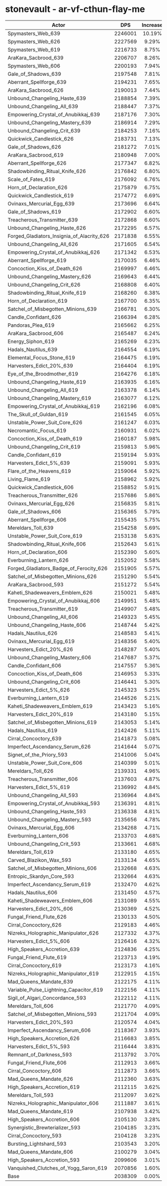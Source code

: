 # stonevault - ar-vf-cthun-flay-me
| Actor | DPS | Increase |
|---|:---:|:---:|
|Spymasters_Web_639|2246001|10.19%|
|Spymasters_Web_626|2227569|9.29%|
|Spymasters_Web_619|2216733|8.75%|
|AraKara_Sacbrood_639|2206707|8.26%|
|Spymasters_Web_606|2200193|7.94%|
|Gale_of_Shadows_639|2197548|7.81%|
|Aberrant_Spellforge_639|2194231|7.65%|
|AraKara_Sacbrood_626|2190013|7.44%|
|Unbound_Changeling_Haste_639|2188854|7.39%|
|Unbound_Changeling_All_639|2188447|7.37%|
|Empowering_Crystal_of_Anubikkaj_639|2187176|7.30%|
|Unbound_Changeling_Mastery_639|2186914|7.29%|
|Unbound_Changeling_Crit_639|2184253|7.16%|
|Quickwick_Candlestick_626|2183731|7.13%|
|Gale_of_Shadows_626|2181272|7.01%|
|AraKara_Sacbrood_619|2180948|7.00%|
|Aberrant_Spellforge_626|2177347|6.82%|
|Shadowbinding_Ritual_Knife_626|2176842|6.80%|
|Scale_of_Fates_619|2176092|6.76%|
|Horn_of_Declaration_626|2175879|6.75%|
|Quickwick_Candlestick_619|2174772|6.69%|
|Ovinaxs_Mercurial_Egg_639|2173696|6.64%|
|Gale_of_Shadows_619|2172902|6.60%|
|Treacherous_Transmitter_639|2172868|6.60%|
|Unbound_Changeling_Haste_626|2172295|6.57%|
|Forged_Gladiators_Insignia_of_Alacrity_626|2171838|6.55%|
|Unbound_Changeling_All_626|2171605|6.54%|
|Empowering_Crystal_of_Anubikkaj_626|2171342|6.53%|
|Aberrant_Spellforge_619|2170035|6.46%|
|Concoction_Kiss_of_Death_626|2169997|6.46%|
|Unbound_Changeling_Mastery_626|2169643|6.44%|
|Unbound_Changeling_Crit_626|2168808|6.40%|
|Shadowbinding_Ritual_Knife_619|2168260|6.38%|
|Horn_of_Declaration_619|2167700|6.35%|
|Satchel_of_Misbegotten_Minions_639|2166781|6.30%|
|Candle_Confidant_626|2166394|6.28%|
|Pandoras_Plea_619|2165662|6.25%|
|AraKara_Sacbrood_606|2165487|6.24%|
|Energy_Siphon_619|2165269|6.23%|
|Hadals_Nautilus_639|2164554|6.19%|
|Elemental_Focus_Stone_619|2164475|6.19%|
|Harvesters_Edict_20%_639|2164404|6.19%|
|Eye_of_the_Broodmother_619|2164276|6.18%|
|Unbound_Changeling_Haste_619|2163935|6.16%|
|Unbound_Changeling_All_619|2163378|6.14%|
|Unbound_Changeling_Mastery_619|2163077|6.12%|
|Empowering_Crystal_of_Anubikkaj_619|2162196|6.08%|
|The_Skull_of_Guldan_619|2161545|6.05%|
|Unstable_Power_Suit_Core_626|2161247|6.03%|
|Necromantic_Focus_619|2160931|6.02%|
|Concoction_Kiss_of_Death_619|2160187|5.98%|
|Unbound_Changeling_Crit_619|2159813|5.96%|
|Candle_Confidant_619|2159194|5.93%|
|Harvesters_Edict_5%_639|2159091|5.93%|
|Flare_of_the_Heavens_619|2159064|5.92%|
|Living_Flame_619|2158962|5.92%|
|Quickwick_Candlestick_606|2158852|5.91%|
|Treacherous_Transmitter_626|2157686|5.86%|
|Ovinaxs_Mercurial_Egg_626|2156835|5.81%|
|Gale_of_Shadows_606|2156365|5.79%|
|Aberrant_Spellforge_606|2155435|5.75%|
|Mereldars_Toll_639|2154258|5.69%|
|Unstable_Power_Suit_Core_619|2153138|5.63%|
|Shadowbinding_Ritual_Knife_606|2152643|5.61%|
|Horn_of_Declaration_606|2152390|5.60%|
|Everburning_Lantern_626|2152052|5.58%|
|Forged_Gladiators_Badge_of_Ferocity_626|2151905|5.57%|
|Satchel_of_Misbegotten_Minions_626|2151290|5.54%|
|AraKara_Sacbrood_593|2151272|5.54%|
|Kaheti_Shadeweavers_Emblem_626|2150021|5.48%|
|Empowering_Crystal_of_Anubikkaj_606|2149951|5.48%|
|Treacherous_Transmitter_619|2149907|5.48%|
|Unbound_Changeling_All_606|2149323|5.45%|
|Unbound_Changeling_Haste_606|2148744|5.42%|
|Hadals_Nautilus_626|2148583|5.41%|
|Ovinaxs_Mercurial_Egg_619|2148356|5.40%|
|Harvesters_Edict_20%_626|2148287|5.40%|
|Unbound_Changeling_Mastery_606|2147687|5.37%|
|Candle_Confidant_606|2147557|5.36%|
|Concoction_Kiss_of_Death_606|2146953|5.33%|
|Unbound_Changeling_Crit_606|2146441|5.30%|
|Harvesters_Edict_5%_626|2145323|5.25%|
|Everburning_Lantern_619|2144526|5.21%|
|Kaheti_Shadeweavers_Emblem_619|2143423|5.16%|
|Harvesters_Edict_20%_619|2143180|5.15%|
|Satchel_of_Misbegotten_Minions_619|2143053|5.14%|
|Hadals_Nautilus_619|2142426|5.11%|
|Cirral_Concoctory_639|2141873|5.08%|
|Imperfect_Ascendancy_Serum_626|2141644|5.07%|
|Signet_of_the_Priory_593|2141006|5.04%|
|Unstable_Power_Suit_Core_606|2140399|5.01%|
|Mereldars_Toll_626|2139331|4.96%|
|Treacherous_Transmitter_606|2137603|4.87%|
|Harvesters_Edict_5%_619|2136992|4.84%|
|Unbound_Changeling_All_593|2136964|4.84%|
|Empowering_Crystal_of_Anubikkaj_593|2136391|4.81%|
|Unbound_Changeling_Haste_593|2136338|4.81%|
|Unbound_Changeling_Mastery_593|2135656|4.78%|
|Ovinaxs_Mercurial_Egg_606|2134268|4.71%|
|Everburning_Lantern_606|2133703|4.68%|
|Unbound_Changeling_Crit_593|2133661|4.68%|
|Mereldars_Toll_619|2133180|4.65%|
|Carved_Blazikon_Wax_593|2133134|4.65%|
|Satchel_of_Misbegotten_Minions_606|2132668|4.63%|
|Entropic_Skardyn_Core_593|2132664|4.63%|
|Imperfect_Ascendancy_Serum_619|2132470|4.62%|
|Hadals_Nautilus_606|2131450|4.57%|
|Kaheti_Shadeweavers_Emblem_606|2131089|4.55%|
|Harvesters_Edict_20%_606|2130369|4.52%|
|Fungal_Friend_Flute_626|2130133|4.50%|
|Cirral_Concoctory_626|2129183|4.46%|
|Nizreks_Holographic_Manipulator_626|2127332|4.37%|
|Harvesters_Edict_5%_606|2126416|4.32%|
|High_Speakers_Accretion_639|2124836|4.25%|
|Fungal_Friend_Flute_619|2123713|4.19%|
|Cirral_Concoctory_619|2123173|4.16%|
|Nizreks_Holographic_Manipulator_619|2122915|4.15%|
|Mad_Queens_Mandate_639|2122175|4.11%|
|Variable_Pulse_Lightning_Capacitor_619|2122156|4.11%|
|Sigil_of_Algari_Concordance_593|2122112|4.11%|
|Mereldars_Toll_606|2121770|4.09%|
|Satchel_of_Misbegotten_Minions_593|2121704|4.09%|
|Harvesters_Edict_20%_593|2120574|4.04%|
|Imperfect_Ascendancy_Serum_606|2118367|3.93%|
|High_Speakers_Accretion_626|2116683|3.85%|
|Harvesters_Edict_5%_593|2116444|3.83%|
|Remnant_of_Darkness_593|2113792|3.70%|
|Fungal_Friend_Flute_606|2112913|3.66%|
|Cirral_Concoctory_606|2112873|3.66%|
|Mad_Queens_Mandate_626|2112360|3.63%|
|High_Speakers_Accretion_619|2112115|3.62%|
|Mereldars_Toll_593|2112097|3.62%|
|Nizreks_Holographic_Manipulator_606|2111887|3.61%|
|Mad_Queens_Mandate_619|2107938|3.42%|
|High_Speakers_Accretion_606|2105130|3.28%|
|Synergistic_Brewterializer_593|2104185|3.23%|
|Cirral_Concoctory_593|2104128|3.23%|
|Bursting_Lightshard_593|2103543|3.20%|
|Mad_Queens_Mandate_606|2100279|3.04%|
|High_Speakers_Accretion_593|2099606|3.01%|
|Vanquished_Clutches_of_Yogg_Saron_619|2070856|1.60%|
|Base|2038309|0.00%|

